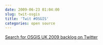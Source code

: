 ```yaml
---
date: 2009-06-23 01:04:00
slug: twit-osgis
title: 'Twit #OSGIS'
categories: open source
---
```


[Search for OSGIS UK 2009 backlog on Twitter](https://twitter.com/#search?q=osgis)
